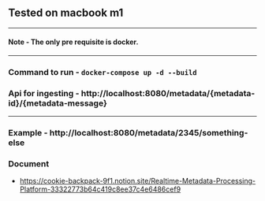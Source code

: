 ## Tested on macbook m1

---

#### Note - The only pre requisite is docker.

---

### Command to run - `docker-compose up -d --build`
### Api for ingesting - http://localhost:8080/metadata/{metadata-id}/{metadata-message}

---

### Example - http://localhost:8080/metadata/2345/something-else

### Document
- https://cookie-backpack-9f1.notion.site/Realtime-Metadata-Processing-Platform-33322773b64c419c8ee37c4e6486cef9
